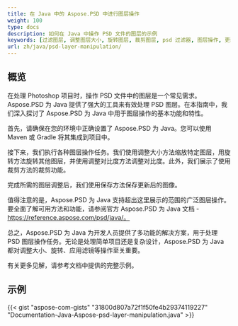 ```yaml
---
title: 在 Java 中的 Aspose.PSD 中进行图层操作
weight: 100
type: docs
description: 如何在 Java 中操作 PSD 文件的图层的示例
keywords: [过滤图层, 调整图层大小, 旋转图层, 裁剪图层, psd 过滤器, 图层操作, 更新图层, psd API, Java, 代码示例]
url: zh/java/psd-layer-manipulation/
---
```


## **概览**

在处理 Photoshop 项目时，操作 PSD 文件中的图层是一个常见需求。Aspose.PSD 为 Java 提供了强大的工具来有效处理 PSD 图层。在本指南中，我们深入探讨了 Aspose.PSD 为 Java 中用于图层操作的基本功能和特性。

首先，请确保在您的环境中正确设置了 Aspose.PSD 为 Java。您可以使用 Maven 或 Gradle 将其集成到项目中。

接下来，我们执行各种图层操作任务。我们使用调整大小方法缩放特定图层，用旋转方法旋转其他图层，并使用调整对比度方法调整对比度。此外，我们展示了使用裁剪方法的裁剪功能。

完成所需的图层调整后，我们使用保存方法保存更新后的图像。

值得注意的是，Aspose.PSD 为 Java 支持超出这里展示的范围的广泛图层操作。要全面了解可用方法和功能，请参阅官方 Aspose.PSD 为 Java 文档 - https://reference.aspose.com/psd/java/。

总之，Aspose.PSD 为 Java 为开发人员提供了多功能的解决方案，用于处理 PSD 图层操作任务。无论是处理简单项目还是复杂设计，Aspose.PSD 为 Java 都对调整大小、旋转、应用滤镜等操作至关重要。

有关更多见解，请参考文档中提供的完整示例。

## **示例**
{{< gist "aspose-com-gists" "31800d807a72f1f50fe4b29374119227" "Documentation-Java-Aspose-psd-layer-manipulation.java" >}}
